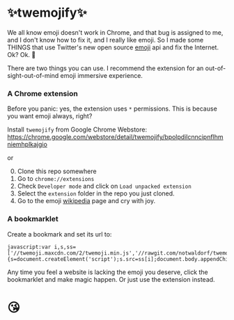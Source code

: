 ✨twemojify✨
=============

We all know emoji doesn't work in Chrome, and that bug is assigned to me, and I don't know how to fix it, and I really like emoji. So I made some THINGS that use Twitter's new open source [emoji](https://blog.twitter.com/2014/open-sourcing-twitter-emoji-for-everyone) api and fix the Internet. Ok? Ok. 🎉

There are two things you can use. I recommend the extension for an out-of-sight-out-of-mind emoji immersive experience.

### A Chrome extension
Before you panic: yes, the extension uses `*` permissions. This is because you want emoji always, right?

Install `twemojify` from Google Chrome Webstore: https://chrome.google.com/webstore/detail/twemojify/bpolpdilcnncipnflhmniemhplkajgio

or

0. Clone this repo somewhere
1. Go to `chrome://extensions`
2. Check `Developer mode` and click on `Load unpacked extension`
3. Select the `extension` folder in the repo you just cloned.
4. Go to the emoji [wikipedia](http://en.wikipedia.org/wiki/Emoji) page and cry with joy.

### A bookmarklet

Create a bookmark and set its url to:

```
javascript:var i,s,ss=['//twemoji.maxcdn.com/2/twemoji.min.js','//rawgit.com/notwaldorf/twemojify/master/bookmarklet/twemojify.js'];for(i=0;i!=ss.length;i++){s=document.createElement('script');s.src=ss[i];document.body.appendChild(s);}void(0);
```

Any time you feel a website is lacking the emoji you deserve, click the bookmarklet and make magic happen. Or just use the extension instead.

# 😘

